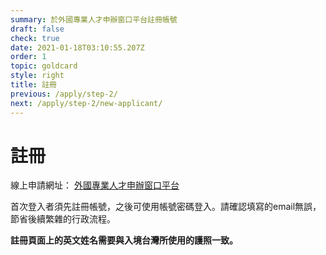 ```yaml
---
summary: 於外國專業人才申辦窗口平台註冊帳號
draft: false
check: true
date: 2021-01-18T03:10:55.207Z
order: 1
topic: goldcard
style: right
title: 註冊
previous: /apply/step-2/
next: /apply/step-2/new-applicant/
---
```

# 註冊

線上申請網址： [外國專業人才申辦窗口平台](https://coa.immigration.gov.tw/coa-frontend/four-in-one/entry/golden-card) 

首次登入者須先註冊帳號，之後可使用帳號密碼登入。請確認填寫的email無誤，節省後續繁雜的行政流程。

**註冊頁面上的英文姓名需要與入境台灣所使用的護照一致。**